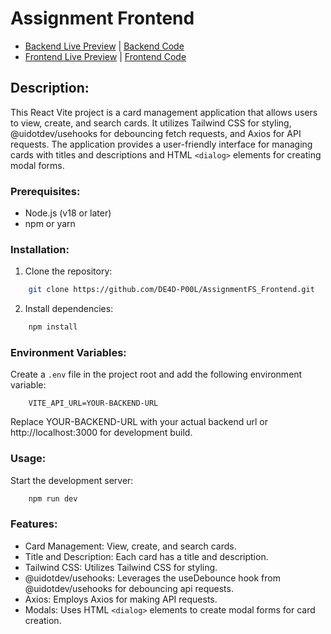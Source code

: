 # Assignment Frontend

- [Backend Live Preview](https://assignmentfs-backend.onrender.com/ping)
  | [Backend Code](https://github.com/DE4D-P00L/AssignmentFS_Backend.git)
- [Frontend Live Preview](https://assignmentfs-frontend.onrender.com/)
  | [Frontend Code](https://github.com/DE4D-P00L/AssignmentFS_Frontend.git)

## Description:

This React Vite project is a card management application that allows users to view, create, and search cards. It utilizes Tailwind CSS for styling, @uidotdev/usehooks for debouncing fetch requests, and Axios for API requests. The application provides a user-friendly interface for managing cards with titles and descriptions and HTML `<dialog>` elements for creating modal forms.

### Prerequisites:

- Node.js (v18 or later)
- npm or yarn

### Installation:

1. Clone the repository:

```bash
    git clone https://github.com/DE4D-P00L/AssignmentFS_Frontend.git
```

2. Install dependencies:

```bash
    npm install
```

### Environment Variables:

Create a `.env` file in the project root and add the following environment variable:

```
    VITE_API_URL=YOUR-BACKEND-URL
```

Replace YOUR-BACKEND-URL with your actual backend url or http://localhost:3000 for development build.

### Usage:

Start the development server:

```bash
    npm run dev
```

### Features:

- Card Management: View, create, and search cards.
- Title and Description: Each card has a title and description.
- Tailwind CSS: Utilizes Tailwind CSS for styling.
- @uidotdev/usehooks: Leverages the useDebounce hook from @uidotdev/usehooks for debouncing api requests.
- Axios: Employs Axios for making API requests.
- Modals: Uses HTML `<dialog>` elements to create modal forms for card creation.
